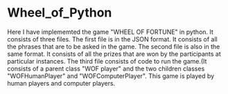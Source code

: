 # Wheel_of_Python

Here I have implememted the game "WHEEL OF FORTUNE" in python.
It consists of three files.
The first file is in the JSON format. It consists of all the phrases that are to be asked in the game.
The second file is also in the same format. It consists of all the prizes that are won by the participants at particular instances.
The third file consists of code to run the game.(It consists of a parent class "WOF player" and the two children classes "WOFHumanPlayer" and "WOFComputerPlayer".
This game is played by human players and computer players.
